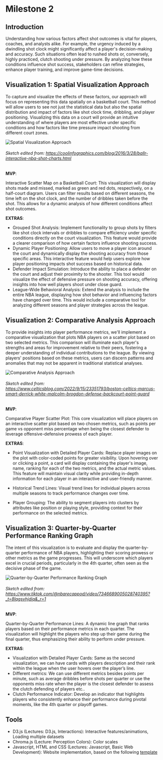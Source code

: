 # Milestone 2

## Introduction
Understanding how various factors affect shot outcomes is vital for players, coaches, and analysts alike. For example, the urgency induced by a dwindling shot clock might significantly affect a player's decision-making and accuracy. Such situations often lead to rushed shots or, conversely, highly practiced, clutch shooting under pressure. By analyzing how these conditions influence shot success, stakeholders can refine strategies, enhance player training, and improve game-time decisions.


## Visualization 1: Spatial Visualization Approach
To capture and visualize the effects of these factors, our approach will focus on representing this data spatially on a basketball court. This method will allow users to see not just the statistical data but also the spatial distribution and impact of factors like shot clock time, dribbling, and player positioning. Visualizing this data on a court will provide an intuitive understanding of where players are most effective under specific conditions and how factors like time pressure impact shooting from different court zones.

![Spatial Visualization Approach](imgs/viz1.png)
###### Sketch edited from: https://coolinfographics.com/blog/2016/3/28/ballr-interactive-nba-shot-charts.html

**MVP**:

Interactive Scatter Map on a Basketball Court: This visualization will display shots made and missed, marked as green and red dots, respectively, on a half-court diagram. Users can filter results based on different seasons, the time left on the shot clock, and the number of dribbles taken before the shot. This allows for a dynamic analysis of how different conditions affect shot outcomes.


**EXTRAS**:
- Grouped Shot Analysis: Implement functionality to group shots by filters like shot clock intervals or dribbles to compare efficiency under specific conditions directly on the court visualization. This feature would provide a clearer comparison of how certain factors influence shooting success.
- Dynamic Player Positioning: Allow users to move a player icon around the court and dynamically display the shooting accuracy from those specific areas. This interactive feature would help users explore how player positioning impacts shot success based on historical data.
- Defender Impact Simulation: Introduce the ability to place a defender on the court and adjust their proximity to the shooter. This tool would visualize the effect of defensive pressure on shooting accuracy, offering insights into how well players shoot under close guard.
- League-Wide Behavioral Analysis: Extend the analysis to include the entire NBA league, displaying how shot behavior and influencing factors have changed over time. This would include a comparative tool for analyzing different seasons and player strategies across the league.






## Visualization 2: Comparative Analysis Approach
To provide insights into player performance metrics, we'll implement a comparative visualization that plots NBA players on a scatter plot based on two selected metrics. This comparison will illuminate each player's strengths and areas for improvement relative to their peers, fostering a deeper understanding of individual contributions to the league. By viewing players' positions based on these metrics, users can discern patterns and anomalies that may not be apparent in traditional statistical analyses.

![Comparative Analysis Approach](imgs/viz2.png)
###### Sketch edited from: https://www.celticsblog.com/2022/9/15/23351793/boston-celtics-marcus-smart-derrick-white-malcolm-brogdon-defense-backcourt-point-guard

**MVP**:


Comparative Player Scatter Plot: This core visualization will place players on an interactive scatter plot based on two chosen metrics, such as points per game vs opponent miss percentage when being the closest defender to leverage offensive-defensive prowess of each player.


**EXTRAS**:
- Point Visualization with Detailed Player Cards: Replace player images on the plot with color-coded points for greater visibility. Upon hovering over or clicking a point, a card will display containing the player's image, name, ranking for each of the two metrics, and the actual metric values. This feature will maintain visual clarity while providing in-depth information for each player in an interactive and user-friendly manner.


- Historical Trend Lines: Visual trend lines for individual players across multiple seasons to track performance changes over time.


- Player Grouping: The ability to segment players into clusters by attributes like position or playing style, providing context for their performance on the selected metrics.


## Visualization 3: Quarter-by-Quarter Performance Ranking Graph

The intent of this visualization is to evaluate and display the quarter-by-quarter performance of NBA players, highlighting their scoring prowess or other metrics as the game progresses. This will underscore which players excel in crucial periods, particularly in the 4th quarter, often seen as the decisive phase of the game.

![Quarter-by-Quarter Performance Ranking Graph](imgs/viz3.png)
###### Sketch edited from: https://www.tiktok.com/@nbarecappod/video/7346689005028740395?_t=8lqgsvhjdiq&_r=1

**MVP**: 


Quarter-by-Quarter Performance Lines: A dynamic line graph that ranks players based on their performance metrics in each quarter. The visualization will highlight the players who step up their game during the final quarter, thus emphasizing their ability to perform under pressure.

**EXTRAS**:
- Visualization with Detailed Player Cards: Same as the second visualization, we can have cards with players description and their rank within the league when the user hovers over the player’s line. 
- Different metrics: We can use different metrics besides points per minute, such as average dribbles before shots per quarter or use the opponents miss rate when the player is the closest defender to assess the clutch defending of players etc..
- Clutch Performance Indicator: Develop an indicator that highlights players who consistently enhance their performance during pivotal moments, like the 4th quarter or playoff games.


## Tools

- D3.js (Lectures: D3.js, Interactions): Interactive features/animations, Loading multiple datasets
- Chroma.js (Lecture: Perception Colors): Color scales
- Javascript, HTML and CSS (Lectures: Javascript, Basic Web Development): Website implementation, based on the following [template](https://github.com/themewagon/resume-bootstrap4?tab=readme-ov-file)